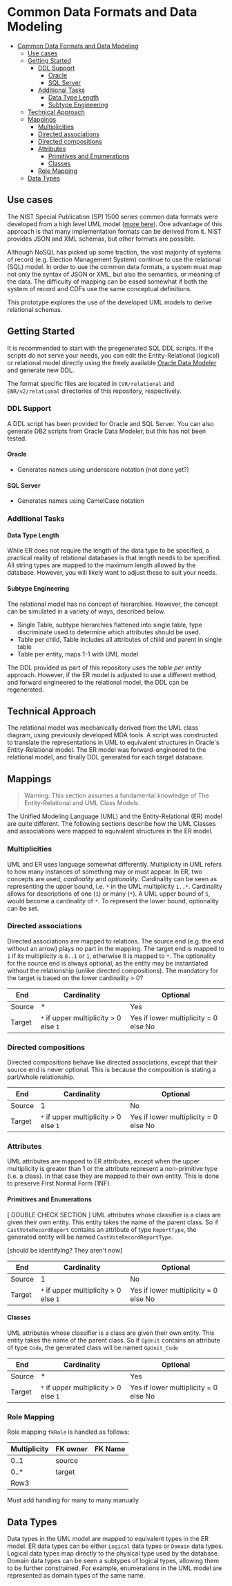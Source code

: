 # Common Data Formats and Data Modeling

<!-- TOC -->

- [Common Data Formats and Data Modeling](#common-data-formats-and-data-modeling)
    - [Use cases](#use-cases)
    - [Getting Started](#getting-started)
        - [DDL Support](#ddl-support)
            - [Oracle](#oracle)
            - [SQL Server](#sql-server)
        - [Additional Tasks](#additional-tasks)
            - [Data Type Length](#data-type-length)
            - [Subtype Engineering](#subtype-engineering)
    - [Technical Approach](#technical-approach)
    - [Mappings](#mappings)
        - [Multiplicities](#multiplicities)
        - [Directed associations](#directed-associations)
        - [Directed compositions](#directed-compositions)
        - [Attributes](#attributes)
            - [Primitives and Enumerations](#primitives-and-enumerations)
            - [Classes](#classes)
        - [Role Mapping](#role-mapping)
    - [Data Types](#data-types)

<!-- /TOC -->

## Use cases

The NIST Special Publication (SP) 1500 series common data formats were developed from a high level UML model ([more here](../mapping/mapping.md)). One advantage of this approach is that many implementation formats can be derived from it. NIST provides JSON and XML schemas, but other formats are possible.

Although NoSQL has picked up some traction, the vast majority of systems of record (e.g. Election Management System) continue to use the relational (SQL) model. In order to use the common data formats, a system must map not only the syntax of JSON or XML, but also the semantics, or meaning of the data. The difficulty of mapping can be eased somewhat if both the system of record and CDFs use the same conceptual definitions.

This prototype explores the use of the developed UML models to derive relational schemas.

## Getting Started

It is recommended to start with the pregenerated SQL DDL scripts. If the scripts do not serve your needs, you can edit the Entity-Relational (logical) or relational model directly using the freely available [Oracle Data Modeler](https://www.oracle.com/tools/downloads/sql-data-modeler-downloads.html) and generate new DDL.

The format specific files are located in `CVR/relational` and `ENR/v2/relational` directories of this repository, respectively.

### DDL Support

A DDL script has been provided for Oracle and SQL Server. You can also generate DB2 scripts from Oracle Data Modeler, but this has not been tested.

#### Oracle

- Generates names using underscore notation (not done yet?)

#### SQL Server

- Generates names using CamelCase notation

### Additional Tasks

#### Data Type Length

While ER does not require the length of the data type to be specified, a practical reality of relational databases is that length needs to be specified. All string types are mapped to the maximum length allowed by the database. However, you will likely want to adjust these to suit your needs. 

#### Subtype Engineering

The relational model has no concept of hierarchies. However, the concept can be simulated in a variety of ways, described below.

- Single Table, subtype hierarchies flattened into single table, type discriminate used to determine which attributes should be used.
- Table per child, Table includes all attributes of child and parent in single table
- Table per entity, maps 1-1 with UML model

The DDL provided as part of this repository uses the *table per entity* approach. However, if the ER model is adjusted to use a different method, and forward engineered to the relational model, the DDL can be regenerated.

## Technical Approach

The relational model was mechanically derived from the UML class diagram, using previously developed MDA tools. A script was constructed to translate the representations in UML to equivalent structures in Oracle's Entity-Relational model. The ER model was forward-engineered to the relational model, and finally DDL generated for each target database.

## Mappings

> Warning: This section assumes a fundamental knowledge of The Entity-Relational and UML Class Models.

The Unified Modeling Language (UML) and the Entity-Relational (ER) model are quite different. The following sections describe how the UML Classes and associations were mapped to equivalent structures in the ER model.

### Multiplicities

UML and ER uses language somewhat differently. Multiplicity in UML refers to how many instances of something may or must appear. In ER, two concepts are used, *cardinality* and *optionality*. Cardinality can be seen as representing the upper bound, i.e. `*` in the UML multiplicity `1..*`. Cardinality allows for descriptions of one (`1`) or many (`*`). A UML upper bound of `5`, would become a cardinality of `*`. To represent the lower bound, optionality can be set.

### Directed associations

Directed associations are mapped to relations. The source end (e.g. the end without an arrow) plays no part in the mapping. The target end is mapped to `1` if its multiplicity is `0..1` or `1`, otherwise it is mapped to `*`. The optionality for the source end is always optional, as the entity may be instantiated without the relationship (unlike directed compositions). The mandatory for the target is based on the lower cardinality > 0?

|End      |Cardinality|Optional  |
|---------|---------  |----------|
|Source   |*          |Yes       |
|Target   |`*` if upper multiplicity > 0 else `1` | Yes if lower multiplicity = 0 else No         |

### Directed compositions

Directed compositions behave like directed associations, except that their source end is never optional. This is because the composition is stating a part/whole relationship.

|End      |Cardinality|Optional  |
|---------|---------  |----------|
|Source   |1          |No        |
|Target   |`*` if upper multiplicity > 0 else `1` | Yes if lower multiplicity = 0 else No         |

### Attributes

UML attributes are mapped to ER attributes, except when the upper multiplicity is greater than 1 or the attribute represent a non-primitive type (i.e. a class). In that case they are mapped to their own entity. This is done to preserve First Normal Form (1NF).

#### Primitives and Enumerations
[ DOUBLE CHECK SECTION ]
UML attributes whose classifier is a class are given their own entity. This entity takes the name of the parent class. So if `CastVoteRecordReport` contains an attribute of type `ReportType`, the generated entity will be named `CastVoteRecordReportType`.

[should be identifying? They aren't now]

|End      |Cardinality|Optional  |
|---------|---------  |----------|
|Source   |1          |No        |
|Target   |`*` if upper multiplicity > 0 else `1` | Yes if lower multiplicity = 0 else No         |

#### Classes

UML attributes whose classifier is a class are given their own entity. This entity takes the name of the parent class. So if `GpUnit` contains an attribute of type `Code`, the generated class will be named `GpUnit_Code`

|End      |Cardinality|Optional  |
|---------|---------  |----------|
|Source   |*          |Yes        |
|Target   |`*` if upper multiplicity > 0 else `1` | Yes if lower multiplicity = 0 else No         |

### Role Mapping

Role mapping `fkRole` is handled as follows:

|Multiplicity  |FK owner         |FK Name   |
|---------     |-----------------|---------|
|0..1          |source           |         |
|0..*          |target           |         |
|Row3          |                 |         |

Must add handling for many to many manually

## Data Types

Data types in the UML model are mapped to equivalent types in the ER model. ER data types can be either `Logical` data types or `Domain` data types. Logical data types map directly to the physical type used by the database. Domain data types can be seen a subtypes of logical types, allowing them to be further constrained. For example, enumerations in the UML model are represented as domain types of the same name.
